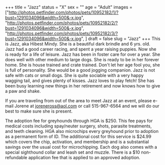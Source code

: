 +++
title = "Jazz"
status = "X"
sex = ""
age = "Adult"
images = ["http://photos.petfinder.com/photos/pets/10952182/1/?bust=1291034096&width=500&-x.jpg",
"http://photos.petfinder.com/photos/pets/10952182/2/?bust=1291034096&width=500&-x.jpg",
"http://photos.petfinder.com/photos/pets/10952182/3/?bust=1291034096&width=500&-x.jpg",
]
draft = false
slug = "Jazz"
+++
This is Jazz, aka Hibest Mindy. She is a beautiful dark brindle and  6 yrs. old. Jazz had a good career racing, and spent a year raising puppies. Now she is ready for a life of leisure. Jazz has been in foster care for over a year. She does well with other medium to large dogs. She is ready to be in her forever home. She is house trained and crate trained. Don't let her age fool you, she is full of personality. She would be a good jogging companion. Jazz is not safe with cats or small dogs. She is quite sociable with a very happy wagging tail, and gives plenty of kisses. Jazz loves to play fetch!   She has been busy learning new things in her retirement and now knows how to give a paw and shake.
 




  If you are traveling from out of the area to meet Jazz at an event, please e-mail Jorene at joreneross@aol.com or call 515-967-6564 and we will do our best to make sure she is present.

The adoption fee for greyhounds through HGA is $250. This fee pays for medical costs including spay/neuter surgery, shots, parasite treatments, and teeth cleaning.  HGA also microchips every greyhound prior to adoption as a permanent form of ID.  The additional cost for this service is $24.99 which covers the chip, activation, and membership and is a substantial savings over the usual cost for microchipping.  Each dog also comes with a special sighthound collar and leash set and muzzle. There is a $10 non-refundable application fee that is applied to an approved adoption.

